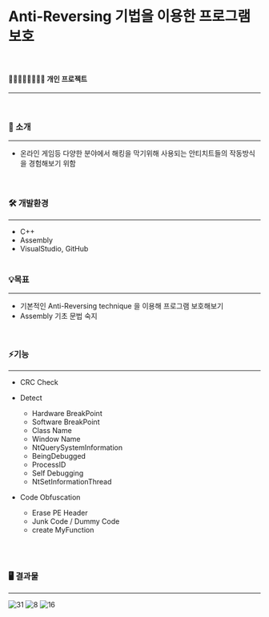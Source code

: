 # Anti-Reversing 기법을 이용한 프로그램 보호
<br/>

#### 👨🏻‍👩🏻‍👧🏻‍👦🏻 개인 프로젝트
---  
<br/>


  
### 📢 소개
---
+ 온라인 게임등 다양한 분야에서 해킹을 막기위해 사용되는 안티치트들의 작동방식을 경험해보기 위함
<br/><br/><br/>

### 🛠️ 개발환경
---
+ C++
+ Assembly
+ VisualStudio, GitHub
<br/><br/>



### 💡목표
---
+ 기본적인 Anti-Reversing technique 을 이용해 프로그램 보호해보기
+ Assembly 기초 문법 숙지
  
<br/>


### ⚡기능
---
+ CRC Check
+ Detect
  + Hardware BreakPoint
  + Software BreakPoint
  + Class Name
  + Window Name
  + NtQuerySystemInformation
  + BeingDebugged
  + ProcessID
  + Self Debugging
  + NtSetInformationThread
 
+ Code Obfuscation
  + Erase PE Header
  + Junk Code / Dummy Code
  + create MyFunction

  <br/><br/>

### 🖥️ 결과물
---
![31](https://github.com/oracle312/anti_cheat/assets/72733953/77042596-5f81-4dfb-912a-7e165a028026)
![8](https://github.com/oracle312/anti_cheat/assets/72733953/78b5263f-b730-48a3-9924-57a733e4dd2a)
![16](https://github.com/oracle312/anti_cheat/assets/72733953/4a5be2b5-e5fd-4dc7-b524-93ffe25f5265)
